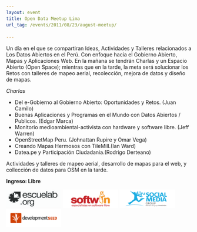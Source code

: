```yaml
---
layout: event
title: Open Data Meetup Lima
url_tag: /events/2011/08/23/august-meetup/

---
```

Un día en el que se compartiran Ideas, Actividades y Talleres relacionados a Los Datos Abiertos en el Perú. Con enfoque hacia el Gobierno Abierto, Mapas y Aplicaciones Web. En la mañana se tendrán Charlas y un Espacio Abierto (Open Space); mientras que en la tarde, la meta será solucionar los Retos con talleres de mapeo aerial, recolección, mejora de datos y diseño de mapas.  

*Charlas*
- Del e-Gobierno al Gobierno Abierto: Oportunidades y Retos. (Juan Camilo)
- Buenas Aplicaciones y Programas en el Mundo con Datos Abiertos / Publicos. (Edgar Marca)
- Monitorio medioambiental-activista con hardware y software libre. (Jeff Warren)
- OpenStreetMap Peru. (Johnattan Rupire y Omar Vega)
- Creando Mapas Hermosos con TileMill.(Ian Ward)
- Datea.pe y Participación Ciudadania.(Rodrigo Derteano) 

Actividades y talleres de mapeo aerial, desarrollo de mapas para el web, y collección de datos para OSM en la tarde.

**Ingreso: Libre**

[![query](/img_events/logo-escuelab.png)](http://escuelab.org/)
[![query](/img_events/logo-softwinperu.png)](http://socialmedia.com.pe/)
[![query](/img_events/logo-socialmediagroup.png)](http://softwinperu.com/)
[![query](/img_events/logo-developmentseed.png)](http://developmentseed.org/)
